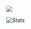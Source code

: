 ![](https://komarev.com/ghpvc/?username=qg5)

![Stats](https://github-readme-stats.vercel.app/api?username=qg5&show_icons=true&theme=transparent&title_color=red)
